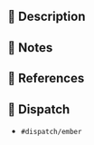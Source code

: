 ## 📖 Description

<!-- What does this pull request bring to this boilerplate project? Why do we need it? -->

## 📝 Notes

<!-- Any additional notes that might be helpful for reviewers? -->

## 📓 References

<!-- Does this pull request fix any reported issue (eg. `Fixes #34`) in this repository? -->

## 🦀 Dispatch

- `#dispatch/ember`
